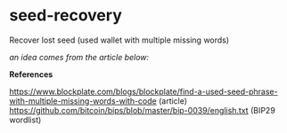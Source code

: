 # seed-recovery
Recover lost seed (used wallet with multiple missing words)

*an idea comes from the article below:*

**References**

https://www.blockplate.com/blogs/blockplate/find-a-used-seed-phrase-with-multiple-missing-words-with-code (article)
https://github.com/bitcoin/bips/blob/master/bip-0039/english.txt (BIP29 wordlist)
